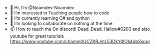 - 👋 Hi, I’m @Noamdev-Noamdev
- 👀 I’m interested in Teaching people how to code
- 🌱 I’m currently learning C# and python
- 💞️ I’m looking to collaborate on nothing at the time
- 📫 How to reach me On discord! Dead_Dead_Hallow#0203 and also youtube for great tutorials https://www.youtube.com/channel/UCZKRJmL53DkYdIOk4pbSwug

<!---
Noamdev-Noamdev/Noamdev-Noamdev is a ✨ special ✨ repository because its `README.md` (this file) appears on your GitHub profile.
You can click the Preview link to take a look at your changes.
--->
